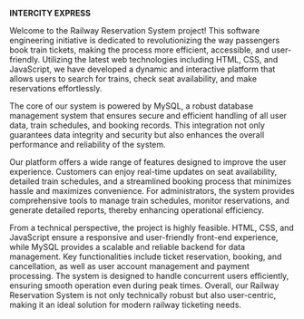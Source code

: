**INTERCITY EXPRESS**

Welcome to the Railway Reservation System project! This software engineering initiative is
dedicated to revolutionizing the way passengers book train tickets, making the process
more efficient, accessible, and user-friendly. Utilizing the latest web technologies
including HTML, CSS, and JavaScript, we have developed a dynamic and interactive
platform that allows users to search for trains, check seat availability, and make
reservations effortlessly.


The core of our system is powered by MySQL, a robust database management system that
ensures secure and efficient handling of all user data, train schedules, and booking
records. This integration not only guarantees data integrity and security but also enhances
the overall performance and reliability of the system.


Our platform offers a wide range of features designed to improve the user experience.
Customers can enjoy real-time updates on seat availability, detailed train schedules, and a
streamlined booking process that minimizes hassle and maximizes convenience. For
administrators, the system provides comprehensive tools to manage train schedules,
monitor reservations, and generate detailed reports, thereby enhancing operational
efficiency.


From a technical perspective, the project is highly feasible. HTML, CSS, and JavaScript
ensure a responsive and user-friendly front-end experience, while MySQL provides a
scalable and reliable backend for data management. Key functionalities include ticket
reservation, booking, and cancellation, as well as user account management and payment
processing. The system is designed to handle concurrent users efficiently, ensuring
smooth operation even during peak times. Overall, our Railway Reservation System is not
only technically robust but also user-centric, making it an ideal solution for modern railway
ticketing needs.
